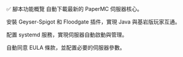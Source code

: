 ✅ 腳本功能概覽
自動下載最新的 PaperMC 伺服器核心。

安裝 Geyser-Spigot 和 Floodgate 插件，實現 Java 與基岩版玩家互通。

配置 systemd 服務，實現伺服器自動啟動與管理。

自動同意 EULA 條款，並配置必要的伺服器參數。
